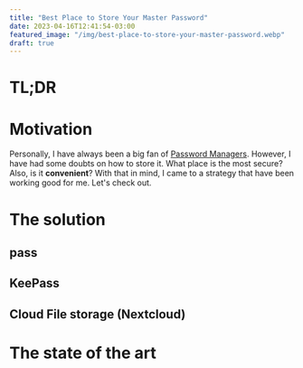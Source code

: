 ```yaml
---
title: "Best Place to Store Your Master Password"
date: 2023-04-16T12:41:54-03:00
featured_image: "/img/best-place-to-store-your-master-password.webp"
draft: true
---
```


# TL;DR


# Motivation

Personally, I have always been a big fan of [Password Managers](https://en.wikipedia.org/wiki/Password_manager). However, I have had some doubts on how to store it. What place is the most secure? Also, is it **convenient**? With that in mind, I came to a strategy that have been working good for me. Let's check out.

# The solution

## pass

## KeePass

## Cloud File storage (Nextcloud)

# The state of the art

